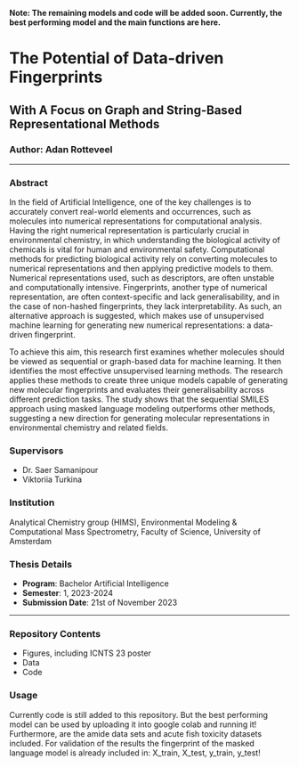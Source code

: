 **Note: The remaining models and code will be added soon. Currently, the best performing model and the main functions are here.**

# The Potential of Data-driven Fingerprints
## With A Focus on Graph and String-Based Representational Methods

### Author: Adan Rotteveel

---
### Abstract
In the field of Artificial Intelligence, one of the key challenges is to accurately convert real-world elements and occurrences, such as molecules into numerical representations for computational analysis. Having the right numerical representation is particularly crucial in environmental chemistry, in which understanding the biological activity of chemicals is vital for human and environmental safety. Computational methods for predicting biological activity rely on converting molecules to numerical representations and then applying predictive models to them. Numerical representations used, such as descriptors, are often unstable and computationally intensive. Fingerprints, another type of numerical representation, are often context-specific and lack generalisability, and in the case of non-hashed fingerprints, they lack interpretability. As such, an alternative approach is suggested, which makes use of unsupervised machine learning for generating new numerical representations: a data-driven fingerprint.

To achieve this aim, this research first examines whether molecules should be viewed as sequential or graph-based data for machine learning. It then identifies the most effective unsupervised learning methods. The research applies these methods to create three unique models capable of generating new molecular fingerprints and evaluates their generalisability across different prediction tasks. The study shows that the sequential SMILES approach using masked language modeling outperforms other methods, suggesting a new direction for generating molecular representations in environmental chemistry and related fields.

### Supervisors
- Dr. Saer Samanipour
- Viktoriia Turkina

### Institution
Analytical Chemistry group (HIMS), Environmental Modeling & Computational Mass Spectrometry, Faculty of Science, University of Amsterdam

### Thesis Details
- **Program**: Bachelor Artificial Intelligence
- **Semester**: 1, 2023-2024
- **Submission Date**: 21st of November 2023
---

### Repository Contents
- Figures, including ICNTS 23 poster
- Data
- Code


### Usage
Currently code is still added to this repository.
But the best performing model can be used by uploading it into google colab and running it! 
Furthermore, are the amide data sets and acute fish toxicity datasets included.
For  validation of the results the fingerprint of the masked language model is already included in: X_train, X_test, y_train, y_test!

